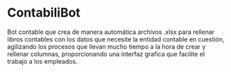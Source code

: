 # ContabiliBot
Bot contable que crea de manera automática archivos .xlsx para rellenar libros contables con los datos que necesite la entidad contable en cuestión, agilizando los procesos que llevan mucho tiempo a la hora de crear y rellenar columnas, proporcionando una interfaz grafica que facilite el trabajo a los empleados.
